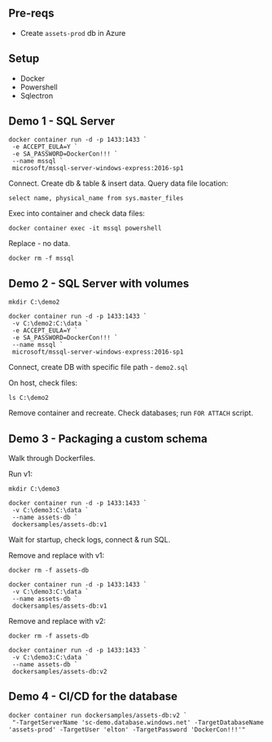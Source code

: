 
## Pre-reqs 

- Create `assets-prod` db in Azure

## Setup

- Docker
- Powershell
- Sqlectron

## Demo 1 - SQL Server

```
docker container run -d -p 1433:1433 `
 -e ACCEPT_EULA=Y `
 -e SA_PASSWORD=DockerCon!!! `
 --name mssql `
 microsoft/mssql-server-windows-express:2016-sp1    
```

Connect. Create db & table & insert data. Query data file location:

```
select name, physical_name from sys.master_files
```

Exec into container and check data files:

```
docker container exec -it mssql powershell
```

Replace - no data.

```
docker rm -f mssql
```

## Demo 2 - SQL Server with volumes

```
mkdir C:\demo2

docker container run -d -p 1433:1433 `
 -v C:\demo2:C:\data `
 -e ACCEPT_EULA=Y `
 -e SA_PASSWORD=DockerCon!!! `
 --name mssql `
 microsoft/mssql-server-windows-express:2016-sp1
```

Connect, create DB with specific file path - `demo2.sql`

On host, check files:

```
ls C:\demo2
```

Remove container and recreate. Check databases; run `FOR ATTACH` script.

## Demo 3 - Packaging a custom schema

Walk through Dockerfiles.

Run v1:

```
mkdir C:\demo3

docker container run -d -p 1433:1433 `
 -v C:\demo3:C:\data `
 --name assets-db `
 dockersamples/assets-db:v1
```

Wait for startup, check logs, connect & run SQL.

Remove and replace with v1:

```
docker rm -f assets-db

docker container run -d -p 1433:1433 `
 -v C:\demo3:C:\data `
 --name assets-db `
 dockersamples/assets-db:v1
```

Remove and replace with v2:

```
docker rm -f assets-db

docker container run -d -p 1433:1433 `
 -v C:\demo3:C:\data `
 --name assets-db `
 dockersamples/assets-db:v2
```


## Demo 4 - CI/CD for the database

```
docker container run dockersamples/assets-db:v2 `
 "-TargetServerName 'sc-demo.database.windows.net' -TargetDatabaseName 'assets-prod' -TargetUser 'elton' -TargetPassword 'DockerCon!!!'"
```